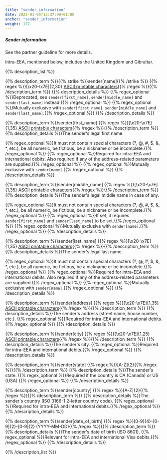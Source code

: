 ```yaml
---
title: "sender_information"
date: 2023-01-05T13:37:00+01:00
anchor: "sender_information"
weight: 177
---
```

##### Sender information
See the partner guideline for more details.

Intra-EEA, mentioned below, includes the United Kingdom and Gibraltar.

{{% description_list %}}

{{% description_term %}}{{% strike %}}sender[name]{{% /strike %}} {{% regex %}}[\x20-\x7E]{2,30} [ASCII printable characters](https://en.wikipedia.org/wiki/ASCII#ASCII_printable_characters){{% /regex %}}{{% /description_term %}}
{{% description_details %}}
{{% regex_optional %}}Deprecated, see `sender[first_name]`, `sender[middle_name]` and `sender[last_name]` instead.{{% /regex_optional %}}
{{% regex_optional %}}Mutually exclusive with `sender[first_name]`, `sender[middle_name]` and `sender[last_name]`.{{% /regex_optional %}}
{{% /description_details %}}

{{% description_term %}}sender[first_name] {{% regex %}}[\x20-\x7E]{1,35} [ASCII printable characters](https://en.wikipedia.org/wiki/ASCII#ASCII_printable_characters){{% /regex %}}{{% /description_term %}}
{{% description_details %}}The sender's legal first name.

{{% regex_optional %}}It must not contain special characters (?, @, #, $, &, \*, etc.), be all numeric, be fictious, be a nickname or be incomplete.{{% /regex_optional %}}
{{% regex_optional %}}Required for intra-EEA and international debits. Also required if any of the address-related parameters are supplied.{{% /regex_optional %}}
{{% regex_optional %}}Mutually exclusive with `sender[name]`.{{% /regex_optional %}}
{{% /description_details %}}

{{% description_term %}}sender[middle_name] {{% regex %}}[\x20-\x7E]{1,35} [ASCII printable characters](https://en.wikipedia.org/wiki/ASCII#ASCII_printable_characters){{% /regex %}}{{% /description_term %}}
{{% description_details %}}The sender's legal middle name in case of any.

{{% regex_optional %}}It must not contain special characters (?, @, #, $, &, \*, etc.), be all numeric, be fictious, be a nickname or be incomplete.{{% /regex_optional %}}
{{% regex_optional %}}If set, it requires `sender[first_name]` and `sender[last_name]` to be set.{{% /regex_optional %}}
{{% regex_optional %}}Mutually exclusive with `sender[name]`.{{% /regex_optional %}}
{{% /description_details %}}

{{% description_term %}}sender[last_name] {{% regex %}}[\x20-\x7E]{1,35} [ASCII printable characters](https://en.wikipedia.org/wiki/ASCII#ASCII_printable_characters){{% /regex %}}{{% /description_term %}}
{{% description_details %}}The sender's legal last name.

{{% regex_optional %}}It must not contain special characters (?, @, #, $, &, \*, etc.), be all numeric, be fictious, be a nickname or be incomplete.{{% /regex_optional %}}
{{% regex_optional %}}Required for intra-EEA and international debits. Also required if any of the address-related parameters are supplied.{{% /regex_optional %}}
{{% regex_optional %}}Mutually exclusive with `sender[name]`.{{% /regex_optional %}}
{{% /description_details %}}

{{% description_term %}}sender[address] {{% regex %}}[\x20-\x7E]{1,35} [ASCII printable characters](https://en.wikipedia.org/wiki/ASCII#ASCII_printable_characters){{% /regex %}}{{% /description_term %}}
{{% description_details %}}The sender's address (street name, house number, etc.).
{{% regex_optional %}}Required for intra-EEA and international debits.{{% /regex_optional %}}
{{% /description_details %}}

{{% description_term %}}sender[city] {{% regex %}}[\x20-\x7E]{1,25} [ASCII printable characters](https://en.wikipedia.org/wiki/ASCII#ASCII_printable_characters){{% /regex %}}{{% /description_term %}}
{{% description_details %}}The sender's city.
{{% regex_optional %}}Required for intra-EEA and international debits.{{% /regex_optional %}}
{{% /description_details %}}

{{% description_term %}}sender[state] {{% regex %}}[A-Z]{2}{{% /regex %}}{{% /description_term %}}
{{% description_details %}}The sender's state.
{{% regex_optional %}}Required if the country is CA (Canada) or US (USA).{{% /regex_optional %}}
{{% /description_details %}}

{{% description_term %}}sender[country] {{% regex %}}[A-Z]{2}{{% /regex %}}{{% /description_term %}}
{{% description_details %}}The sender's country (ISO 3166-1 2-letter country code).
{{% regex_optional %}}Required for intra-EEA and international debits.{{% /regex_optional %}}
{{% /description_details %}}

{{% description_term %}}sender[date_of_birth] {{% regex %}}[0-9]{4}-[0-9]{2}-[0-9]{2} (YYYY-MM-DD){{% /regex %}}{{% /description_term %}}
{{% description_details %}}The sender's date of birth (ISO 8601).
{{% regex_optional %}}Relevant for intra-EEA and international Visa debits.{{% /regex_optional %}}
{{% /description_details %}}

{{% /description_list %}}
